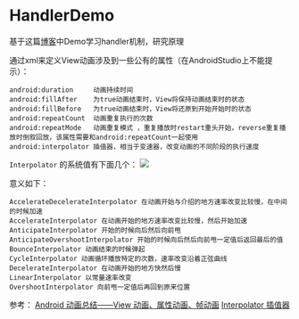 # HandlerDemo

基于这篇[博客](https://blog.csdn.net/tgvincent/article/details/808000)中Demo学习handler机制，研究原理

通过xml来定义View动画涉及到一些公有的属性（在AndroidStudio上不能提示）：

```
android:duration     动画持续时间
android:fillAfter    为true动画结束时，View将保持动画结束时的状态
android:fillBefore   为true动画结束时，View将还原到开始开始时的状态
android:repeatCount  动画重复执行的次数
android:repeatMode   动画重复模式 ，重复播放时restart重头开始，reverse重复播放时倒叙回放，该属性需要和android:repeatCount一起使用
android:interpolator 插值器，相当于变速器，改变动画的不同阶段的执行速度
```

`Interpolator` 的系统值有下面几个：
<img src="https://wiki.jikexueyuan.com/project/android-animation/images/6.png" />

意义如下：

```
AccelerateDecelerateInterpolator 在动画开始与介绍的地方速率改变比较慢，在中间的时候加速
AccelerateInterpolator 在动画开始的地方速率改变比较慢，然后开始加速
AnticipateInterpolator 开始的时候向后然后向前甩
AnticipateOvershootInterpolator 开始的时候向后然后向前甩一定值后返回最后的值
BounceInterpolator 动画结束的时候弹起
CycleInterpolator 动画循环播放特定的次数，速率改变沿着正弦曲线
DecelerateInterpolator 在动画开始的地方快然后慢
LinearInterpolator 以常量速率改变
OvershootInterpolator 向前甩一定值后再回到原来位置
```

参考：
[Android 动画总结——View 动画、属性动画、帧动画](https://juejin.im/entry/58b3f07e570c35006932b067)
[Interpolator 插值器](https://wiki.jikexueyuan.com/project/android-animation/2.html)
